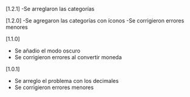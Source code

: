 [1.2.1]
-Se arreglaron las categorías

[1.2.0]
-Se agregaron las categorías con íconos
-Se corrigieron errores menores

[1.1.0]

- Se añadio el modo oscuro
- Se corrigieron errores al convertir moneda

[1.0.1] 

- Se arreglo el problema con los decimales 
- Se corrigieron errores menores
